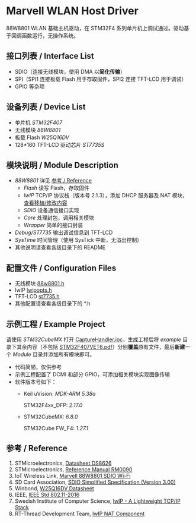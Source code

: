# Marvell WLAN Host Driver
88W8801 WLAN 基础主机驱动，在 STM32F4 系列单片机上调试通过。驱动基于回调函数运行，无操作系统。
## 接口列表 / Interface List
- SDIO（连接无线模块，使用 DMA 以**简化传输**）
- SPI（SPI1 连接板载 Flash 用于存取固件，SPI2 连接 TFT\-LCD 用于调试）
- GPIO 等杂项
## 设备列表 / Device List
- 单片机 *STM32F407*
- 无线模块 *88W8801*
- 板载 Flash *W25Q16DV*
- 128\*160 TFT\-LCD 驱动芯片 *ST7735S*
## 模块说明 / Module Description
- *88W8801* 详见 [参考 / Reference](#参考--reference)
    - *Flash* 读写 Flash，存取固件
    - *lwIP* TCP/IP 协议栈（版本号 2\.1\.3），添加 DHCP 服务器及 NAT 模块，[查看移植/修改内容](88w8801/lwip/FILES)
    - *SDIO* 设备通信接口实现
    - *Core* 处理封包，调用相关模块
    - *Wrapper* 简单的接口封装
- *Debug/ST7735* 输出调试信息到 TFT\-LCD
- *SysTime* 时间管理（使用 SysTick 中断，无溢出控制）
- 其他说明请查看各级目录下的 README
## 配置文件 / Configuration Files
- 无线模块 [88w8801\.h](88w8801/88w8801.h)
- lwIP [lwipopts\.h](88w8801/lwip/include/lwipopts.h)
- TFT\-LCD [st7735\.h](st7735/st7735.h)
- 其他配置请查看各级目录下的 *.h
## 示例工程 / Example Project
请使用 *STM32CubeMX* 打开 [CaptureHandler\.ioc](example/CaptureHandler.ioc)，生成工程后将 *example* 目录下其余内容（不包括 [STM32F407VET6\.pdf](example/STM32F407VET6.pdf)）分别**覆盖**原有文件，最后**新建**一个 *Module* 目录并添加所有模块即可。
- 代码简陋，仅供参考
- 示例工程配置了 DCMI 和部分 GPIO，可添加相关模块实现图像传输
- 软件版本号如下：
    - Keil uVision: *MDK\-ARM 5\.38a*

      STM32F4xx\_DFP: *2\.17\.0*
    - STM32CubeMX: *6\.8\.0*

      STM32Cube FW\_F4: *1\.27\.1*
## 参考 / Reference
1. STMicroelectronics, [Datasheet DS8626](https://www.st.com/content/ccc/resource/technical/document/datasheet/ef/92/76/6d/bb/c2/4f/f7/DM00037051.pdf/files/DM00037051.pdf/jcr:content/translations/en.DM00037051.pdf)
2. STMicroelectronics, [Reference Manual RM0090](https://www.st.com/content/ccc/resource/technical/document/reference_manual/3d/6d/5a/66/b4/99/40/d4/DM00031020.pdf/files/DM00031020.pdf/jcr:content/translations/en.DM00031020.pdf)
3. IoT Wireless Link, [Marvell 88W8801 SDIO Wi\-Fi](https://github.com/sj15712795029/stm32_sdio_wifi_marvell8801_wifi)
4. SD Card Association, [SDIO Simplified Specification \(Version 3\.00\)](https://www.sdcard.org/cms/wp-content/themes/sdcard-org/dl.php?f=PartE1_SDIO_Simplified_Specification_Ver3.00.pdf)
5. Winbond, [W25Q16DV Datasheet](https://www.winbond.com/resource-files/w25q16dv%20revk%2005232016%20doc.pdf)
6. IEEE, [IEEE Std 802\.11\-2016](https://ieeexplore.ieee.org/document/7786995)
7. Swedish Institute of Computer Science, [lwIP \- A Lightweight TCP/IP Stack](https://savannah.nongnu.org/projects/lwip/)
8. RT\-Thread Development Team, [lwIP NAT Component](https://github.com/RT-Thread/rt-thread/tree/master/components/net/lwip-nat)

